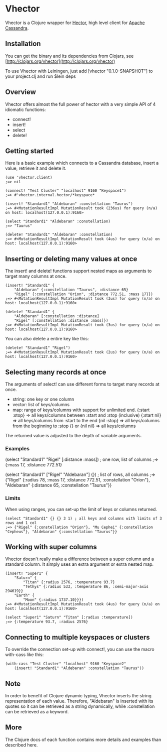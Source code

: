 Vhector
=======

Vhector is a Clojure wrapper for [Hector](https://github.com/rantav/hector), 
high level client for [Apache Cassandra](http://cassandra.apache.org/).

Installation
------------

You can get the binary and its dependencies from Clojars, see [http://clojars.org/vhector](http://clojars.org/vhector)

To use Vhector with Leiningen, just add 
    [vhector "0.1.0-SNAPSHOT"]
to your project.clj and run
    $lein deps

Overview
--------

Vhector offers almost the full power of hector with a very simple API of 4 idiomatic functions: 
* connect!
* insert! 
* select 
* delete!

Getting started
---------------

Here is a basic example which connects to a Cassandra database, insert a value, retrieve it and delete it.

    (use 'vhector.client)
    ;=> nil
    
    (connect! "Test Cluster" "localhost" 9160 "Keyspace1")
    ;=> #'vhector.internal.hector/*keyspace*
    
    (insert! "Standard1" "Aldebaran" :constellation "Taurus")
    ;=> #<MutationResultImpl MutationResult took (236us) for query (n/a) on host: localhost(127.0.0.1):9160>
    
    (select "Standard1" "Aldebaran" :constellation)
    ;=> "Taurus"

    (delete! "Standard1" "Aldebaran" :constellation)
    ;=> #<MutationResultImpl MutationResult took (4us) for query (n/a) on host: localhost(127.0.0.1):9160>


Inserting or deleting many values at once
-----------------------------------------

The insert! and delete! functions support nested maps as arguments to target many columns at once. 

    (insert! "Standard1" {
        "Aldebaran" {:constellation "Taurus", :distance 65}
        "Rigel" {:constellation "Orion", :distance 772.51, :mass 17}})
    ;=> #<MutationResultImpl MutationResult took (3us) for query (n/a) on host: localhost(127.0.0.1):9160>

    (delete! "Standard1" {
        "Aldebaran" [:constellation :distance]
        "Rigel" [:constellation :distance :mass]})
    ;=> #<MutationResultImpl MutationResult took (3us) for query (n/a) on host: localhost(127.0.0.1):9160>

You can also delete a entire key like this:

    (delete! "Standard1" "Rigel")
    ;=> #<MutationResultImpl MutationResult took (2us) for query (n/a) on host: localhost(127.0.0.1):9160>

Selecting many records at once
------------------------------

The arguments of select! can use different forms to target many records at once.
* string: one key or one column
* vector: list of keys/columns
* map: range of keys/columns with support for unlimited end. 
  {:start :stop} => all keys/columns between :start and :stop (inclusive)
  {:start nil} => all keys/columns from :start to the end
  {nil :stop} => all keys/columns from the beginning to :stop
  {} or {nil nil} => all keys/columns

The returned value is adjusted to the depth of variable arguments.

### Examples

  (select "Standard1" "Rigel" [:distance :mass]) ; one row, list of columns
  ;=> {:mass 17, :distance 772.51}

  (select "Standard1" ["Rigel" "Aldebaran"] {}) ; list of rows, all columns
  ;=> {"Rigel" {:radius 78, :mass 17, :distance 772.51, :constellation "Orion"}, "Aldebaran" {:distance 65, :constellation "Taurus"}}

### Limits

When using ranges, you can set-up the limit of keys or columns returned.

    (select "Standard1" {} {} 3 1) ; all keys and columns with limits of 3 rows and 1 col
    ;=> {"Rigel" {:constellation "Orion"}, "Mu Cephei" {:constellation "Cepheus"}, "Aldebaran" {:constellation "Taurus"}}

Working with super columns
--------------------------

Vhector doesn't really make a difference between a super column and a standard column. 
It simply uses an extra argument or extra nested map.

    (insert! "Super1" {
        "Saturn" {
            "Titan" {:radius 2576, :temperature 93.7}
            "Tethys" {:radius 533, :temperature 86, :semi-major-axis 294619}}
        "Earth" {
            "Moon" {:radius 1737.10}}})
    ;=> #<MutationResultImpl MutationResult took (4us) for query (n/a) on host: localhost(127.0.0.1):9160>

    (select "Super1" "Saturn" "Titan" [:radius :temperature])
    ;=> {:temperature 93.7, :radius 2576}

Connecting to multiple keyspaces or clusters
--------------------------------------------

To override the connection set-up with connect!, you can use the macro with-cass like this:

    (with-cass "Test Cluster" "localhost" 9160 "Keyspace2"
        (insert! "Standard1" "Aldebaran" :constellation "Taurus"))
        
Note
----

In order to benefit of Clojure dynamic typing, Vhector inserts the string representation of each value.
Therefore, "Aldebaran" is inserted with its quotes so it can be retrieved as a string dynamically,
while :constellation can be retrieved as a keyword.

More
----

The Clojure docs of each function contains more details and examples than described here. 
